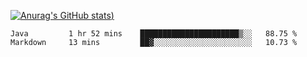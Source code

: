 [![Anurag's GitHub stats](https://github-readme-stats.vercel.app/api?username=Old-Camel&show_icons=true&theme=dark))](https://github.com/anuraghazra/github-readme-stats)
<!--START_SECTION:waka-->
```text
Java         1 hr 52 mins    ██████████████████████▒░░   88.75 % 
Markdown     13 mins         ██▓░░░░░░░░░░░░░░░░░░░░░░   10.73 % 
```
<!--END_SECTION:waka-->

